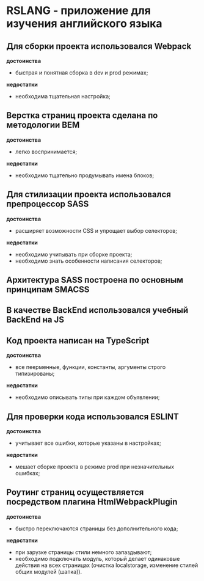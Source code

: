 # RSLANG - приложение для изучения английского языка

## Для сборки проекта использовался Webpack

**достоинства**
- быстрая и понятная сборка в dev и prod режимах;

**недостатки**
- необходима тщательная настройка;

## Верстка страниц проекта сделана по методологии BEM

**достоинства**
- легко воспринимается;

**недостатки**
- необходимо тщательно продумывать имена блоков;

## Для стилизации проекта использовался препроцессор SASS

**достоинства**
- расширяет возможности CSS и упрощает выбор селекторов;

**недостатки**
- необходимо учитывать при сборке проекта;
- необходимо знать особенности написания селекторов;

## Архитектура SASS построена по основным принципам SMACSS

## В качестве BackEnd использовался учебный BackEnd на JS

## Код проекта написан на TypeScript

**достоинства**
- все пеерменные, функции, константы, аргументы строго типизированы;

**недостатки**
- необходимо описывать типы при каждом объявлении;

## Для проверки кода использовался ESLINT

**достоинства**
- учитывает все ошибки, которые указаны в настройках;

**недостатки**
- мешает сборке проекта в режиме prod при незначительных ошибках;

## Роутинг страниц осуществляется посредством плагина HtmlWebpackPlugin

**достоинства**
- быстро переключаются страницы без дополнительного кода;

**недостатки**
- при зарузке страницы стили немного запаздывают;
- необходимо подключать модуль, который делает одинаковые действия на всех страницах (очистка localstorage, изменение стилей общих модулей (шапка)).
